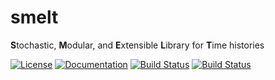 # smelt
**S**tochastic, **M**odular, and **E**xtensible **L**ibrary for **T**ime histories

[![License](https://img.shields.io/badge/License-GPL%20v3-blue.svg)](https://raw.githubusercontent.com/NHERI-SimCenter/smelt/master/LICENSE)
[![Documentation](https://img.shields.io/badge/docs-doxygen-blue.svg)](https://nheri-simcenter.github.io/smelt/)
[![Build Status](https://travis-ci.org/NHERI-SimCenter/smelt.svg?branch=master)](https://travis-ci.org/NHERI-SimCenter/smelt)
[![Build Status](https://dev.azure.com/shellshocked2003/shellshocked2003/_apis/build/status/shellshocked2003.smelt?branchName=master)](https://dev.azure.com/shellshocked2003/shellshocked2003/_build/latest?definitionId=1&branchName=master)
